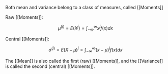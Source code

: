 Both mean and variance belong to a class of measures, called [[Moments]]

Raw [[Moments]]:

$$
\mu^{(j)}=E(X^j)=\int_{-\infty}^{\infty}x^jf(x)dx
$$

Central [[Moments]]:

$$
\sigma^{(j)}=E(X-\mu)^j=\int_{-\infty}^{\infty}(x-\mu)^jf(x)dx
$$

The [[Mean]] is also called the first (raw) [[Moments]], and the [[Variance]] is called the second (central) [[Moments]].

